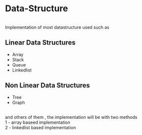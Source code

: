 # Data-Structure
<br>
Implementation of most datastructure used such as 

## Linear Data Structures
- Array
- Stack
- Queue
- Linkedlist

## Non Linear Data Structures
- Tree 
- Graph
<br>
and others of them , the implementation will be with two methods
<br>
1 - array baseed implementation
<br>
2 - linkedlist based implementation
